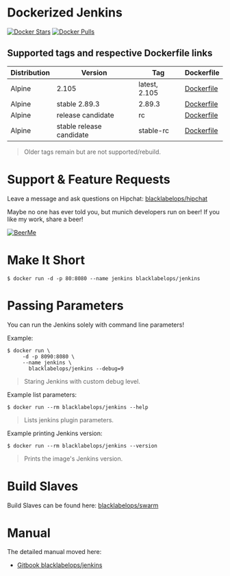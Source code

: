 # Dockerized Jenkins

[![Docker Stars](https://img.shields.io/docker/stars/blacklabelops/jenkins.svg)](https://hub.docker.com/r/blacklabelops/jenkins/) [![Docker Pulls](https://img.shields.io/docker/pulls/blacklabelops/jenkins.svg)](https://hub.docker.com/r/blacklabelops/jenkins/)

## Supported tags and respective Dockerfile links

| Distribution | Version      | Tag          | Dockerfile |
|--------------|--------------|--------------|------------|
| Alpine | 2.105 | latest, 2.105 | [Dockerfile](https://github.com/blacklabelops/jenkins/blob/master/Dockerfile) |
| Alpine | stable 2.89.3 | 2.89.3 | [Dockerfile](https://github.com/blacklabelops/jenkins/blob/master/Dockerfile) |
| Alpine | release candidate | rc | [Dockerfile](https://github.com/blacklabelops/jenkins/blob/master/Dockerfile) |
| Alpine | stable release candidate | stable-rc | [Dockerfile](https://github.com/blacklabelops/jenkins/blob/master/Dockerfile) |

> Older tags remain but are not supported/rebuild.

# Support & Feature Requests

Leave a message and ask questions on Hipchat: [blacklabelops/hipchat](http://support.blacklabelops.com)

Maybe no one has ever told you, but munich developers run on beer! If you like my work, share a beer!

[![BeerMe](https://raw.githubusercontent.com/ikkez/Beer-Donation-Button/gh-pages/img/beer_donation_button_single.png)](https://www.paypal.me/donateblacklabelops)

# Make It Short

~~~~
$ docker run -d -p 80:8080 --name jenkins blacklabelops/jenkins
~~~~

# Passing Parameters

You can run the Jenkins solely with command line parameters!

Example:

~~~~
$ docker run \
     -d -p 8090:8080 \
     --name jenkins \
	   blacklabelops/jenkins --debug=9
~~~~

> Staring Jenkins with custom debug level.

Example list parameters:

~~~~
$ docker run --rm blacklabelops/jenkins --help
~~~~

> Lists jenkins plugin parameters.

Example printing Jenkins version:

~~~~
$ docker run --rm blacklabelops/jenkins --version
~~~~

> Prints the image's Jenkins version.

# Build Slaves

Build Slaves can be found here: [blacklabelops/swarm](https://github.com/blacklabelops/swarm)

# Manual

The detailed manual moved here:

* [Gitbook blacklabelops/jenkins](https://www.gitbook.com/book/blacklabelops/jenkins)
